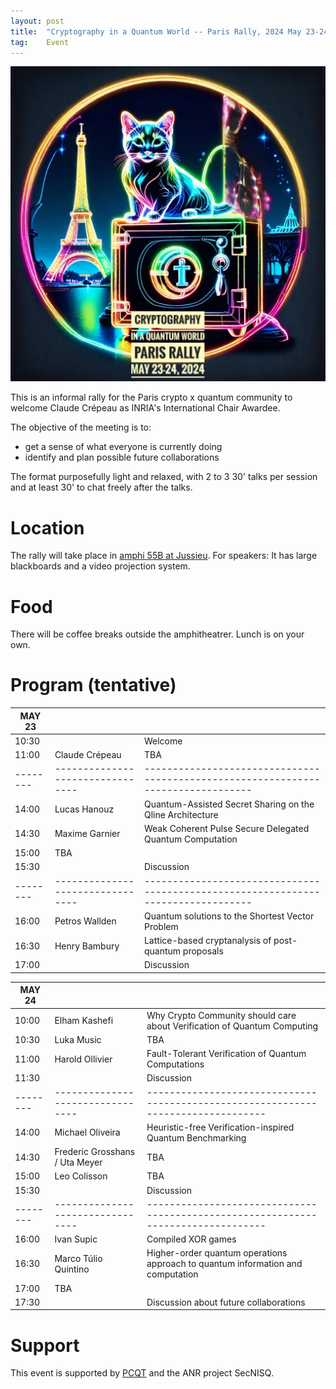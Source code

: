 ```yaml
---
layout: post
title:  "Cryptography in a Quantum World -- Paris Rally, 2024 May 23-24"
tag:    Event
---
```


![Logo](/assets/CIQWPR2024.jpg)

This is an informal rally for the Paris crypto x quantum community to
welcome Claude Crépeau as INRIA's International Chair Awardee.

The objective of the meeting is to:
- get a sense of what everyone is currently doing
- identify and plan possible future collaborations

The format purposefully light and relaxed, with 2 to 3 30' talks per
session and at least 30' to chat freely after the talks.

# Location 
The rally will take place in [amphi 55B at
Jussieu](https://what3words.com/streaks.begun.outdoor). For speakers:
It has large blackboards and a video projection system.

# Food
There will be coffee breaks outside the amphitheatrer. Lunch is on
your own.


# Program (tentative)

| MAY 23 |                                |                                                                                 |
|--------|--------------------------------|---------------------------------------------------------------------------------|
| 10:30  |                                | Welcome                                                                         |
| 11:00  | Claude Crépeau                 | TBA                                                                             |
|--------|--------------------------------|---------------------------------------------------------------------------------|
| 14:00  | Lucas Hanouz                   | Quantum-Assisted Secret Sharing on the Qline Architecture                       |
| 14:30  | Maxime Garnier                 | Weak Coherent Pulse Secure Delegated Quantum Computation                        |
| 15:00  | TBA                            |                                                                                 |
| 15:30  |                                | Discussion                                                                      |
|--------|--------------------------------|---------------------------------------------------------------------------------|
| 16:00  | Petros Wallden                 | Quantum solutions to the Shortest Vector Problem                                |
| 16:30  | Henry Bambury                  | Lattice-based cryptanalysis of post-quantum proposals                           |
| 17:00  |                                | Discussion                                                                      |

| MAY 24 |                                |                                                                                 |
|--------|--------------------------------|---------------------------------------------------------------------------------|
| 10:00  | Elham Kashefi                  | Why Crypto Community should care about Verification of Quantum Computing        |
| 10:30  | Luka Music                     | TBA                                                                             |
| 11:00  | Harold Ollivier                | Fault-Tolerant Verification of Quantum Computations                             |
| 11:30  |                                | Discussion                                                                      |
|--------|--------------------------------|---------------------------------------------------------------------------------|
| 14:00  | Michael Oliveira               | Heuristic-free Verification-inspired Quantum Benchmarking                       |
| 14:30  | Frederic Grosshans / Uta Meyer | TBA                                                                             |
| 15:00  | Leo Colisson                   | TBA                                                                                |
| 15:30  |                                | Discussion                                                                      |
|--------|--------------------------------|---------------------------------------------------------------------------------|
| 16:00  | Ivan Supic                     | Compiled XOR games                                                              |
| 16:30  | Marco Túlio Quintino           | Higher-order quantum operations approach to quantum information and computation |
| 17:00  | TBA                            |                                                                                 |
| 17:30  |                                | Discussion about future collaborations                                          |

# Support
This event is supported by [PCQT](https://pcqt.fr) and the ANR project SecNISQ.
